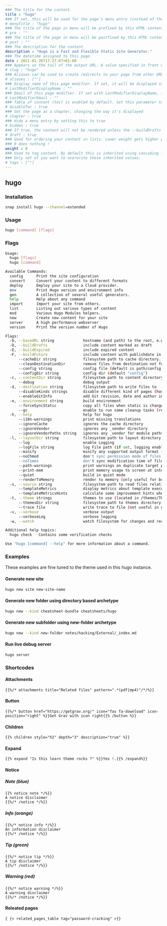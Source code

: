```yaml
---
### The title for the content.
title : "hugo"
### If set, this will be used for the page's menu entry (instead of the `title` attribute)
# menuTitle : "hugo"
### The title of the page in menu will be prefixed by this HTML content
# pre : ""
### The title of the page in menu will be postfixed by this HTML content
# post : ""
### The description for the content.
description : "Hugo is a Fast and Flexible Static Site Generator."
### The datetime assigned to this page.
date : 2021-01-26T17:27:07+01:00
### Appears as the tail of the output URL. A value specified in front matter will override the segment of the URL based on the filename.
# slug : "hugo"
### Aliases can be used to create redirects to your page from other URLs.
# aliases : [""]
### Display name of this page modifier. If set, it will be displayed in the footer.
# LastModifierDisplayName : ""
### Email of this page modifier. If set with LastModifierDisplayName, it will be displayed in the footer
# LastModifierEmail : ""
### Table of content (toc) is enabled by default. Set this parameter to true to disable it.
# disableToc : true
### Set the page as a chapter, changing the way it's displayed
# chapter : true
### Hide a menu entry by setting this to true
# hidden : true
### If true, the content will not be rendered unless the --buildDrafts flag is passed to the hugo command.
# draft : true
### Used for ordering your content in lists. Lower weight gets higher precedence. So content with lower weight will come first.
### 0 does nothing !
weight : 0
### Used to tag content. By default this is inherited using cascading from _index.md files
### Only set of you want to overwrite these inherited values.
# tags : [""]
---
```


## hugo

### Installation

```bash
snap install hugo --channel=extended
```

### Usage

```bash
hugo [command] [flags]
```

### Flags

```bash
Usage:
  hugo [flags]
  hugo [command]

Available Commands:
  config      Print the site configuration
  convert     Convert your content to different formats
  deploy      Deploy your site to a Cloud provider.
  env         Print Hugo version and environment info
  gen         A collection of several useful generators.
  help        Help about any command
  import      Import your site from others.
  list        Listing out various types of content
  mod         Various Hugo Modules helpers.
  new         Create new content for your site
  server      A high performance webserver
  version     Print the version number of Hugo

Flags:
  -b, --baseURL string             hostname (and path) to the root, e.g. http://spf13.com/
  -D, --buildDrafts                include content marked as draft
  -E, --buildExpired               include expired content
  -F, --buildFuture                include content with publishdate in the future
      --cacheDir string            filesystem path to cache directory. Defaults: $TMPDIR/hugo_cache/
      --cleanDestinationDir        remove files from destination not found in static directories
      --config string              config file (default is path/config.yaml|json|toml)
      --configDir string           config dir (default "config")
  -c, --contentDir string          filesystem path to content directory
      --debug                      debug output
  -d, --destination string         filesystem path to write files to
      --disableKinds strings       disable different kind of pages (home, RSS etc.)
      --enableGitInfo              add Git revision, date and author info to the pages
  -e, --environment string         build environment
      --forceSyncStatic            copy all files when static is changed.
      --gc                         enable to run some cleanup tasks (remove unused cache files) after the build
  -h, --help                       help for hugo
      --i18n-warnings              print missing translations
      --ignoreCache                ignores the cache directory
      --ignoreVendor               ignores any _vendor directory
      --ignoreVendorPaths string   ignores any _vendor for module paths matching the given Glob pattern
  -l, --layoutDir string           filesystem path to layout directory
      --log                        enable Logging
      --logFile string             log File path (if set, logging enabled automatically)
      --minify                     minify any supported output format (HTML, XML etc.)
      --noChmod                    don't sync permission mode of files
      --noTimes                    don't sync modification time of files
      --path-warnings              print warnings on duplicate target paths etc.
      --print-mem                  print memory usage to screen at intervals
      --quiet                      build in quiet mode
      --renderToMemory             render to memory (only useful for benchmark testing)
  -s, --source string              filesystem path to read files relative from
      --templateMetrics            display metrics about template executions
      --templateMetricsHints       calculate some improvement hints when combined with --templateMetrics
  -t, --theme strings              themes to use (located in /themes/THEMENAME/)
      --themesDir string           filesystem path to themes directory
      --trace file                 write trace to file (not useful in general)
  -v, --verbose                    verbose output
      --verboseLog                 verbose logging
  -w, --watch                      watch filesystem for changes and recreate as needed

Additional help topics:
  hugo check   Contains some verification checks

Use "hugo [command] --help" for more information about a command.
```

### Examples

These examples are fine tuned to the theme used in this hugo instance.

#### Generate new site

```bash
hugo new site new-site-name
```

#### Generate new folder using directory based archetype

```bash
hugo new --kind cheatsheet-bundle cheatsheets/hugo
```

#### Generate new subfolder using new-folder archetype

```bash
hugo new --kind new-folder notes/hacking/External/_index.md
```

#### Run live debug server

```bash
hugo server
```

### Shortcodes

#### Attachments

    {{%/* attachments title="Related files" pattern=".*(pdf|mp4)"/*/%}}

#### Button

    {{%/* button href="https://getgrav.org/" icon="fas fa-download" icon-position="right" %}}Get Grav with icon right{{% /button %}}

#### Children

    {{% children style="h2" depth="3" description="true" %}}

#### Expand

    {{% expand "Is this learn theme rocks ?" %}}Yes !.{{% /expand%}}

#### Notice

##### Note (blue)

```
{{% notice note */%}}
A notice disclaimer
{{%/* /notice */%}}
```

##### Info (orange)

```
{{%/* notice info */%}}
An information disclaimer
{{%/* /notice */%}}
```

##### Tip (green)

```
{{%/* notice tip */%}}
A tip disclaimer
{{%/* /notice */%}}
```

##### Warning (red)

```
{{%/* notice warning */%}}
A warning disclaimer
{{%/* /notice */%}}
```

#### Releated pages

```
{ {< related_pages_table tag="password-cracking" >}}
```
